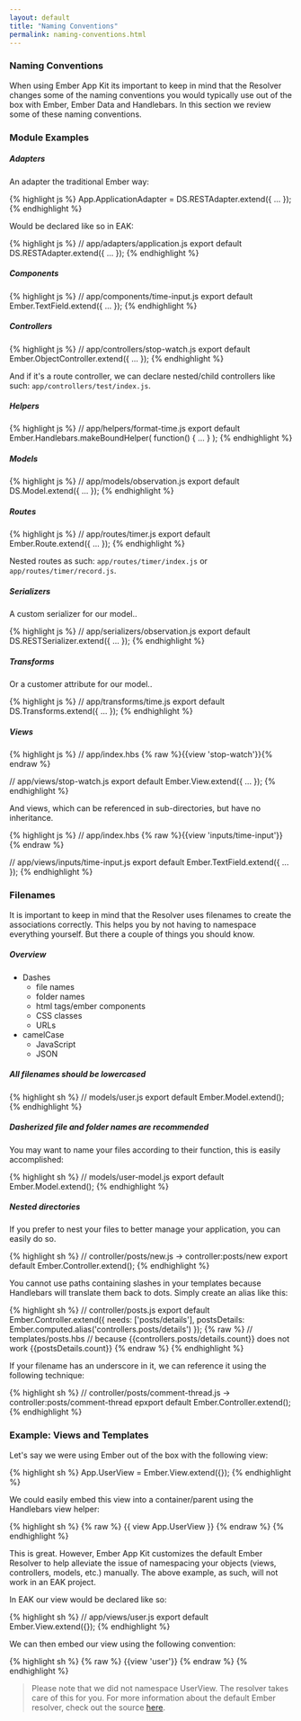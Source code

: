 ```yaml
---
layout: default
title: "Naming Conventions"
permalink: naming-conventions.html
---
```

### Naming Conventions
When using Ember App Kit its important to keep in mind that the Resolver changes some of the naming conventions you would typically use out of the box with Ember, Ember Data and Handlebars. In this section we review some of these naming conventions.

### Module Examples

##### Adapters

An adapter the traditional Ember way:

{% highlight js %}
App.ApplicationAdapter = DS.RESTAdapter.extend({ ... });
{% endhighlight %}

Would be declared like so in EAK:

{% highlight js %}
// app/adapters/application.js
export default DS.RESTAdapter.extend({ ... });
{% endhighlight %}

##### Components

{% highlight js %}
// app/components/time-input.js
export default Ember.TextField.extend({ ... });
{% endhighlight %}

##### Controllers

{% highlight js %}
// app/controllers/stop-watch.js
export default Ember.ObjectController.extend({ ... });
{% endhighlight %}

And if it's a route controller, we can declare nested/child controllers like such: `app/controllers/test/index.js`.

##### Helpers

{% highlight js %}
// app/helpers/format-time.js
export default Ember.Handlebars.makeBoundHelper( function() { ... } );
{% endhighlight %}

##### Models

{% highlight js %}
// app/models/observation.js
export default DS.Model.extend({ ... });
{% endhighlight %}

##### Routes

{% highlight js %}
// app/routes/timer.js
export default Ember.Route.extend({ ... });
{% endhighlight %}

Nested routes as such: `app/routes/timer/index.js` or `app/routes/timer/record.js`.

##### Serializers

A custom serializer for our model..

{% highlight js %}
// app/serializers/observation.js
export default DS.RESTSerializer.extend({ ... });
{% endhighlight %}

##### Transforms

Or a customer attribute for our model..

{% highlight js %}
// app/transforms/time.js
export default DS.Transforms.extend({ ... });
{% endhighlight %}

##### Views

{% highlight js %}
// app/index.hbs
{% raw %}{{view 'stop-watch'}}{% endraw %}

// app/views/stop-watch.js
export default Ember.View.extend({ ... });
{% endhighlight %}

And views, which can be referenced in sub-directories, but have no inheritance.

{% highlight js %}
// app/index.hbs
{% raw %}{{view 'inputs/time-input'}}{% endraw %}

// app/views/inputs/time-input.js
export default Ember.TextField.extend({ ... });
{% endhighlight %}

### Filenames

It is important to keep in mind that the Resolver uses filenames to create the associations correctly. This helps you by not having to namespace everything yourself. But there a couple of things you should know.

##### Overview
- Dashes
  - file names
  - folder names
  - html tags/ember components
  - CSS classes
  - URLs
- camelCase
  - JavaScript
  - JSON

##### All filenames should be lowercased

{% highlight sh %}
// models/user.js
export default Ember.Model.extend();
{% endhighlight %}

##### Dasherized file and folder names are recommended

You may want to name your files according to their function, this is easily accomplished:

{% highlight sh %}
// models/user-model.js
export default Ember.Model.extend();
{% endhighlight %}


##### Nested directories

If you prefer to nest your files to better manage your application, you can easily do so.

{% highlight sh %}
// controller/posts/new.js -> controller:posts/new
export default Ember.Controller.extend();
{% endhighlight %}

You cannot use paths containing slashes in your templates because Handlebars will translate them back to dots. Simply create an alias like this:

{% highlight sh %}
// controller/posts.js
export default Ember.Controller.extend({
    needs: ['posts/details'],
    postsDetails: Ember.computed.alias('controllers.posts/details')
});
{% raw %}
// templates/posts.hbs
// because {{controllers.posts/details.count}} does not work
{{postsDetails.count}}
{% endraw %}
{% endhighlight %}

If your filename has an underscore in it, we can reference it using the following technique:

{% highlight sh %}
// controller/posts/comment-thread.js -> controller:posts/comment-thread
epxport default Ember.Controller.extend();
{% endhighlight %}

### Example: Views and Templates

Let's say we were using Ember out of the box with the following view:

{% highlight sh %}
App.UserView = Ember.View.extend({});
{% endhighlight %}

We could easily embed this view into a container/parent using the Handlebars view helper:

{% highlight sh %}
{% raw %}
{{ view App.UserView }}
{% endraw %}
{% endhighlight %}

This is great. However, Ember App Kit customizes the default Ember Resolver to help alleviate the issue of namespacing your objects (views, controllers, models, etc.) manually. The above example, as such, will not work in an EAK project.

In EAK our view would be declared like so:

{% highlight sh %}
// app/views/user.js
export default Ember.View.extend({});
{% endhighlight %}

We can then embed our view using the following convention:

{% highlight sh %}
{% raw %}
{{view 'user'}}
{% endraw %}
{% endhighlight %}

> Please note that we did not namespace UserView. The resolver takes care of this for you. For more information about the default Ember resolver, check out the source [here](https://github.com/emberjs/ember.js/blob/master/packages/ember-application/lib/system/resolver.js).

